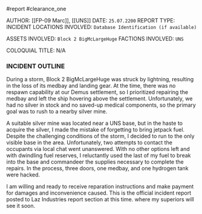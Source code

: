 #report #clearance_one 

AUTHOR: [[FP-09 Marc]], [[UNS]]
DATE: `25.07.2200`
REPORT TYPE: INCIDENT
LOCATIONS INVOLVED: `Database Identification (if available)`

ASSETS INVOLVED: `Block 2 BigMcLargeHuge`
FACTIONS INVOLVED: `UNS`

COLOQUIAL TITLE: N/A
### INCIDENT OUTLINE
During a storm, Block 2 BigMcLargeHuge was struck by lightning, resulting in the loss of its medbay and landing gear. At the time, there was no respawn capability at our Demus settlement, so I prioritized repairing the medbay and left the ship hovering above the settlement. Unfortunately, we had no silver in stock and no saved-up medical components, so the primary goal was to rush to a nearby silver mine. 

A suitable silver mine was located near a UNS base, but in the haste to acquire the silver, I made the mistake of forgetting to bring jetpack fuel. Despite the challenging conditions of the storm, I decided to run to the only visible base in the area. Unfortunately, two attempts to contact the occupants via local chat went unanswered. With no other options left and with dwindling fuel reserves, I reluctantly used the last of my fuel to break into the base and commandeer the supplies necessary to complete the repairs. In the process, three doors, one medbay, and one hydrogen tank were hacked. 

I am willing and ready to receive reparation instructions and make payment for damages and inconvenience caused. This is the official incident report posted to Laz Industries report section at this time. where my superiors will see it soon.